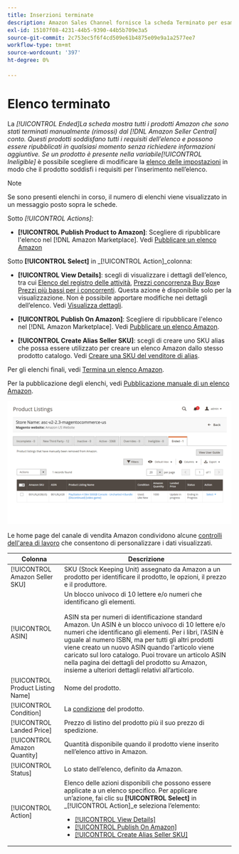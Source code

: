 ```yaml
---
title: Inserzioni terminate
description: Amazon Sales Channel fornisce la scheda Terminato per esaminare gli elenchi di Amazon Marketplace terminati, che può essere ripubblicato quando si sceglie.
exl-id: 15107f08-4231-44b5-9390-44b5b709e3a5
source-git-commit: 2c753ec5f6f4cd509e61b4875e09e9a1a2577ee7
workflow-type: tm+mt
source-wordcount: '397'
ht-degree: 0%

---
```


# Elenco terminato

La _[!UICONTROL Ended]_La scheda mostra tutti i prodotti Amazon che sono stati terminati manualmente (rimossi) dal [!DNL Amazon Seller Central] conto. Questi prodotti soddisfano tutti i requisiti dell’elenco e possono essere ripubblicati in qualsiasi momento senza richiedere informazioni aggiuntive. Se un prodotto è presente nella variabile_[!UICONTROL Ineligible]_ è possibile scegliere di modificare la [elenco delle impostazioni](./listing-settings.md) in modo che il prodotto soddisfi i requisiti per l’inserimento nell’elenco.

>[!NOTE]
>
>Se sono presenti elenchi in corso, il numero di elenchi viene visualizzato in un messaggio posto sopra le schede.

Sotto _[!UICONTROL Actions]_:

- **[!UICONTROL Publish Product to Amazon]**: Scegliere di ripubblicare l&#39;elenco nel [!DNL Amazon Marketplace]. Vedi [Pubblicare un elenco Amazon](./publish-listings-manually.md)

Sotto **[!UICONTROL Select]** in _[!UICONTROL Action]_colonna:

- **[!UICONTROL View Details]**: scegli di visualizzare i dettagli dell’elenco, tra cui [Elenco del registro delle attività](./product-listing-details.md#listing-activity-log), [Prezzi concorrenza Buy Box](./product-listing-details.md#buy-box-competitor-pricing)e [Prezzi più bassi per i concorrenti](./product-listing-details.md#lowest-competitor-pricing). Questa azione è disponibile solo per la visualizzazione. Non è possibile apportare modifiche nei dettagli dell’elenco. Vedi [Visualizza dettagli](./product-listing-details.md).

- **[!UICONTROL Publish On Amazon]**: Scegliere di ripubblicare l&#39;elenco nel [!DNL Amazon Marketplace]. Vedi [Pubblicare un elenco Amazon](./publish-listings-manually.md).

- **[!UICONTROL Create Alias Seller SKU]**: scegli di creare uno SKU alias che possa essere utilizzato per creare un elenco Amazon dallo stesso prodotto catalogo. Vedi [Creare una SKU del venditore di alias](./create-alias-seller-sku.md).

Per gli elenchi finali, vedi [Termina un elenco Amazon](./end-listings-manually.md).

Per la pubblicazione degli elenchi, vedi [Pubblicazione manuale di un elenco Amazon](./publish-listings-manually.md).

![Annunci Amazon terminati](assets/amazon-ended-listings.png)

Le home page del canale di vendita Amazon condividono alcune [controlli dell&#39;area di lavoro](./workspace-controls.md) che consentono di personalizzare i dati visualizzati.

| Colonna | Descrizione |
|--- |--- |
| [!UICONTROL Amazon Seller SKU] | SKU (Stock Keeping Unit) assegnato da Amazon a un prodotto per identificare il prodotto, le opzioni, il prezzo e il produttore. |
| [!UICONTROL ASIN] | Un blocco univoco di 10 lettere e/o numeri che identificano gli elementi.<br><br>ASIN sta per numeri di identificazione standard Amazon. Un ASIN è un blocco univoco di 10 lettere e/o numeri che identificano gli elementi. Per i libri, l&#39;ASIN è uguale al numero ISBN, ma per tutti gli altri prodotti viene creato un nuovo ASIN quando l&#39;articolo viene caricato sul loro catalogo. Puoi trovare un articolo ASIN nella pagina dei dettagli del prodotto su Amazon, insieme a ulteriori dettagli relativi all’articolo. |
| [!UICONTROL Product Listing Name] | Nome del prodotto. |
| [!UICONTROL Condition] | La [condizione](./product-listing-condition.md) del prodotto. |
| [!UICONTROL Landed Price] | Prezzo di listino del prodotto più il suo prezzo di spedizione. |
| [!UICONTROL Amazon Quantity] | Quantità disponibile quando il prodotto viene inserito nell’elenco attivo in Amazon. |
| [!UICONTROL Status] | Lo stato dell’elenco, definito da Amazon. |
| [!UICONTROL Action] | Elenco delle azioni disponibili che possono essere applicate a un elenco specifico. Per applicare un’azione, fai clic su **[!UICONTROL Select]** in _[!UICONTROL Action]_e seleziona l’elemento:<ul><li>[[!UICONTROL View Details]](./product-listing-details.md)</li><li>[[!UICONTROL Publish On Amazon]](./publish-listings-manually.md)</li><li>[[!UICONTROL Create Alias Seller SKU]](./create-alias-seller-sku.md#region-specific)</li></ul> |

